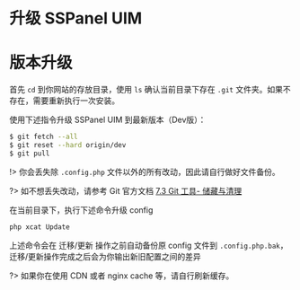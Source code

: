 # 升级 SSPanel UIM

# 版本升级

首先 `cd` 到你网站的存放目录，使用 `ls` 确认当前目录下存在 `.git` 文件夹。如果不存在，需要重新执行一次安装。

使用下述指令升级 SSPanel UIM 到最新版本（Dev版）：

```bash
$ git fetch --all
$ git reset --hard origin/dev
$ git pull
```

!> 你会丢失除 `.config.php` 文件以外的所有改动，因此请自行做好文件备份。

?> 如不想丢失改动，请参考 Git 官方文档 [7.3 Git 工具- 储藏与清理](https://git-scm.com/book/zh/v2/Git-%E5%B7%A5%E5%85%B7-%E5%82%A8%E8%97%8F%E4%B8%8E%E6%B8%85%E7%90%86)


在当前目录下，执行下述命令升级 config

```bash
php xcat Update
```

上述命令会在 迁移/更新 操作之前自动备份原 config 文件到 `.config.php.bak`，迁移/更新操作完成之后会为你输出新旧配置之间的差异

?> 如果你在使用 CDN 或者 nginx cache 等，请自行刷新缓存。
